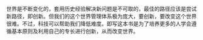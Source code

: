 世界是不断变化的，套用历史经验解决新问题是不可取的，最佳的路径应该是尝试新路径，即创新。但我们的这个世界管理体系极为庞大，要创新，要改变这个世界很难。不过，科技可以帮助我们降低难度。即写这本书是为了培养更多的人学会遵循基本原则及利用自己的专长进行创新，从而改变世界。